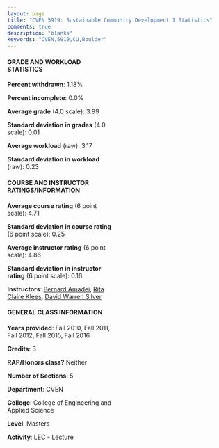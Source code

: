 ```yaml
---
layout: page
title: "CVEN 5919: Sustainable Community Development 1 Statistics"
comments: true
description: "blanks"
keywords: "CVEN,5919,CU,Boulder"
---
```

<head>
<script src="https://ajax.googleapis.com/ajax/libs/jquery/2.1.3/jquery.min.js"></script>
<script src="https://dl.dropboxusercontent.com/s/pc42nxpaw1ea4o9/highcharts.js?dl=0"></script>
<!-- <script src="../assets/js/highcharts.js"></script> -->
<style type="text/css">@font-face {
	font-family: "Bebas Neue";
	src: url(https://www.filehosting.org/file/details/544349/BebasNeue Regular.otf) format("opentype");
	}
	h1.Bebas { 
		font-family: "Bebas Neue", Verdana, Tahoma;
	}
</style>
</head>
<body>
	<div id="container" style="float: right; width: 45%; height: 88%; margin-left: 2.5%; margin-right: 2.5%;"></div>
	<script language="JavaScript">
		$(document).ready(function() {
		var chart = {type: 'column'};
		var title = {text: 'Grade Distribution'};
		var xAxis = {categories: ['A','B','C','D','F'],crosshair: true};
		var yAxis = {min: 0,title: {text: 'Percentage'}};
		var tooltip = {headerFormat: '<center><b><span style="font-size:20px">{point.key}</span></b></center>',
		               pointFormat: '<td style="padding:0"><b>{point.y:.1f}%</b></td>',
		               footerFormat: '</table>',shared: true,useHTML: true};
		var plotOptions = {column: {pointPadding: 0.0,borderWidth: 0}};  
		var credits = {enabled: false};var series= [{name: 'Percent',data: [100.0,0.0,0.0,0.0,0.0,]}];
		var json = {};
		json.chart = chart;
		json.title = title;
		json.tooltip = tooltip;
		json.xAxis = xAxis;
		json.yAxis = yAxis;  
		json.series = series;
		json.plotOptions = plotOptions;  
		json.credits = credits;
		$('#container').highcharts(json);
	});
	</script>
</body>
			   
#### GRADE AND WORKLOAD STATISTICS

**Percent withdrawn**: 1.18%

**Percent incomplete**: 0.0%

**Average grade** (4.0 scale): 3.99

**Standard deviation in grades** (4.0 scale): 0.01

**Average workload** (raw): 3.17

**Standard deviation in workload** (raw): 0.23

#### COURSE AND INSTRUCTOR RATINGS/INFORMATION

**Average course rating** (6 point scale): 4.71

**Standard deviation in course rating** (6 point scale): 0.25

**Average instructor rating** (6 point scale): 4.86

**Standard deviation in instructor rating** (6 point scale): 0.16

**Instructors**: <a href='../../instructors/Bernard_Amadei'>Bernard Amadei</a>, <a href='../../instructors/Rita_Claire_Klees'>Rita Claire Klees</a>, <a href='../../instructors/David_Warren_Silver'>David Warren Silver</a>

#### GENERAL CLASS INFORMATION

**Years provided**: Fall 2010, Fall 2011, Fall 2012, Fall 2015, Fall 2016

**Credits**: 3

**RAP/Honors class?** Neither

**Number of Sections**: 5

**Department**: CVEN

**College**: College of Engineering and Applied Science

**Level**: Masters

**Activity**: LEC - Lecture
